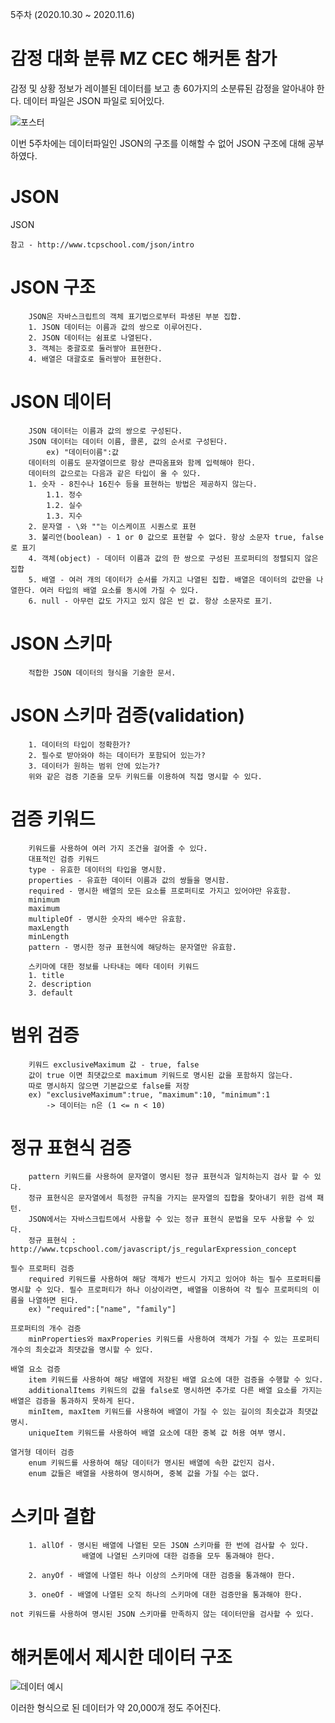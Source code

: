 5주차 (2020.10.30 ~ 2020.11.6)

# 감정 대화 분류 MZ CEC 해커톤 참가

감정 및 상황 정보가 레이블된 데이터를 보고 총 60가지의 소분류된 감정을 알아내야 한다. 
데이터 파일은 JSON 파일로 되어있다.

![포스터](https://user-images.githubusercontent.com/72618459/99274947-4390aa80-286e-11eb-8641-9acf15287fed.PNG)

이번 5주차에는 데이터파일인 JSON의 구조를 이해할 수 없어 JSON 구조에 대해 공부하였다.

# JSON
JSON

	참고 - http://www.tcpschool.com/json/intro

# JSON 구조
		JSON은 자바스크립트의 객체 표기법으로부터 파생된 부분 집합.
		1. JSON 데이터는 이름과 값의 쌍으로 이루어진다.
		2. JSON 데이터는 쉼표로 나열된다.
		3. 객체는 중괄호로 둘러쌓아 표현한다.
		4. 배열은 대괄호로 둘러쌓아 표현한다.

# JSON 데이터

		JSON 데이터는 이름과 값의 쌍으로 구성된다.
		JSON 데이터는 데이터 이름, 콜론, 값의 순서로 구성된다.
			ex) "데이터이름":값
		데이터의 이름도 문자열이므로 항상 큰따옴표와 함께 입력해야 한다.
		데이터의 값으로는 다음과 같은 타입이 올 수 있다.
		1. 숫자 - 8진수나 16진수 등을 표현하는 방법은 제공하지 않는다.
			1.1. 정수
			1.2. 실수
			1.3. 지수
		2. 문자열 - \와 ""는 이스케이프 시퀀스로 표현
		3. 불리언(boolean) - 1 or 0 값으로 표현할 수 없다. 항상 소문자 true, false로 표기
		4. 객체(object) - 데이터 이름과 값의 한 쌍으로 구성된 프로퍼티의 정렬되지 않은 집합
		5. 배열 - 여러 개의 데이터가 순서를 가지고 나열된 집합. 배열은 데이터의 값만을 나열한다. 여러 타입의 배열 요소를 동시에 가질 수 있다.
		6. null - 아무런 값도 가지고 있지 않은 빈 값. 항상 소문자로 표기. 

# JSON 스키마

		적합한 JSON 데이터의 형식을 기술한 문서.

# JSON 스키마 검증(validation)
		1. 데이터의 타입이 정확한가?
		2. 필수로 받아와야 하는 데이터가 포함되어 있는가?
		3. 데이터가 원하는 범위 안에 있는가?
		위와 같은 검증 기준을 모두 키워드를 이용하여 직접 명시할 수 있다.

# 검증 키워드
		키워드를 사용하여 여러 가지 조건을 걸어줄 수 있다.
		대표적인 검증 키워드
		type - 유효한 데이터의 타입을 명시함.
		properties - 유효한 데이터 이름과 값의 쌍들을 명시함.
		required - 명시한 배열의 모든 요소를 프로퍼티로 가지고 있어야만 유효함.
		minimum
		maximum
		multipleOf - 명시한 숫자의 배수만 유효함.
		maxLength
		minLength
		pattern - 명시한 정규 표현식에 해당하는 문자열만 유효함.

		스키마에 대한 정보를 나타내는 메타 데이터 키워드
		1. title
		2. description
		3. default

# 범위 검증
		키워드 exclusiveMaximum 값 - true, false
		값이 true 이면 최댓값으로 maximum 키워드로 명시된 값을 포함하지 않는다.
		따로 명시하지 않으면 기본값으로 false를 저장
		ex) "exclusiveMaximum":true, "maximum":10, "minimum":1
			-> 데이터는 n은 (1 <= n < 10)

# 정규 표현식 검증
		pattern 키워드를 사용하여 문자열이 명시된 정규 표현식과 일치하는지 검사 할 수 있다.
		정규 표현식은 문자열에서 특정한 규칙을 가지는 문자열의 집합을 찾아내기 위한 검색 패턴.
		JSON에서는 자바스크립트에서 사용할 수 있는 정규 표현식 문법을 모두 사용할 수 있다.
		정규 표현식 : http://www.tcpschool.com/javascript/js_regularExpression_concept

	필수 프로퍼티 검증
		required 키워드를 사용하여 해당 객체가 반드시 가지고 있어야 하는 필수 프로퍼티를 명시할 수 있다. 필수 프로퍼티가 하나 이상이라면, 배열을 이용하여 각 필수 프로퍼티의 이름을 나열하면 된다.
		ex) "required":["name", "family"]

	프로퍼티의 개수 검증
		minProperties와 maxProperies 키워드를 사용하여 객체가 가질 수 있는 프로퍼티 개수의 최솟값과 최댓값을 명시할 수 있다.

	배열 요소 검증
		item 키워드를 사용하여 해당 배열에 저장된 배열 요소에 대한 검증을 수행할 수 있다.
		additionalItems 키워드의 값을 false로 명시하면 추가로 다른 배열 요소를 가지는 배열은 검증을 통과하지 못하게 된다.
		minItem, maxItem 키워드를 사용하여 배열이 가질 수 있는 길이의 최솟값과 최댓값 명시.
		uniqueItem 키워드를 사용하여 배열 요소에 대한 중복 값 허용 여부 명시.

	열거형 데이터 검증
		enum 키워드를 사용하여 해당 데이터가 명시된 배열에 속한 값인지 검사.
		enum 값들은 배열을 사용하여 명시하며, 중복 값을 가질 수는 없다.

# 스키마 결합
		1. allOf - 명시된 배열에 나열된 모든 JSON 스키마를 한 번에 검사할 수 있다.
					배열에 나열된 스키마에 대한 검증을 모두 통과해야 한다.
		
		2. anyOf - 배열에 나열된 하나 이상의 스키마에 대한 검증을 통과해야 한다.

		3. oneOf - 배열에 나열된 오직 하나의 스키마에 대한 검증만을 통과해야 한다.

	not 키워드를 사용하여 명시된 JSON 스키마를 만족하지 않는 데이터만을 검사할 수 있다.


# 해커톤에서 제시한 데이터 구조
![데이터 예시](https://user-images.githubusercontent.com/72618459/99276402-f7df0080-286f-11eb-8707-6fcd0b25a0fb.PNG)

이러한 형식으로 된 데이터가 약 20,000개 정도 주어진다.
